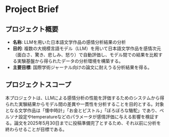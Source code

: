 # Project Brief

## プロジェクト概要
- **名称**: LLMを用いた日本語文学作品の感情分析結果の分析
- **目的**: 複数の大規模言語モデル（LLM）を用いて日本語文学作品を感情次元（面白さ、驚き、悲しみ、怒り）で自動評価し、モデル間での結果を比較する実験基盤から得られたデータの分析環境を構築する。
- **主要目標**: 国際学術ジャーナル向けの論文に耐えうる分析結果を得る。

## プロジェクトスコープ
本プロジェクトは、LLMによる感情分析の性能を評価するためのシステムから得られた実験結果からモデル間の差異や一貫性を分析することを目的とする。対象となる文学作品は「懐中時計」「お金とピストル」「ぼろぼろな駱駝」であり、ペルソナ設定やtemperatureなどのパラメータが感情評価に与える影響を検証する。論文を2025年5月30日までに投稿準備完了とするため、それ以前に分析を終わらせることが目標である。
